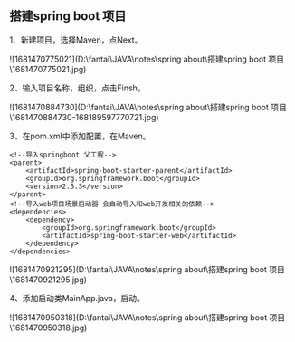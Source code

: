## 搭建spring boot 项目

1、新建项目，选择Maven，点Next。

![1681470775021](D:\fantai\JAVA\notes\spring about\搭建spring boot 项目\1681470775021.jpg)

2、输入项目名称，组织，点击Finsh。

![1681470884730](D:\fantai\JAVA\notes\spring about\搭建spring boot 项目\1681470884730-168189597770721.jpg)

3、在pom.xml中添加配置，在Maven。

```
<!--导入springboot 父工程-->
<parent>
    <artifactId>spring-boot-starter-parent</artifactId>
    <groupId>org.springframework.boot</groupId>
    <version>2.5.3</version>
</parent>
<!--导入web项目场景启动器 会自动导入和web开发相关的依赖-->
<dependencies>
    <dependency>
        <groupId>org.springframework.boot</groupId>
        <artifactId>spring-boot-starter-web</artifactId>
    </dependency>
</dependencies>
```

![1681470921295](D:\fantai\JAVA\notes\spring about\搭建spring boot 项目\1681470921295.jpg)

4、添加启动类MainApp.java，启动。

![1681470950318](D:\fantai\JAVA\notes\spring about\搭建spring boot 项目\1681470950318.jpg)